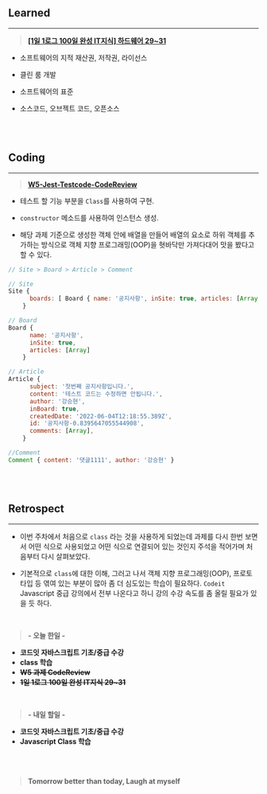 ## Learned

---

> **[[1일 1로그 100일 완성 IT지식] 하드웨어 29~31](https://velog.io/@lilclown/book18)**

- 소프트웨어의 지적 재산권, 저작권, 라이선스

- 클린 룸 개발

- 소프트웨어의 표준

- 소스코드, 오브젝트 코드, 오픈소스

<br><br>

## Coding

---

> **[W5-Jest-Testcode-CodeReview](https://github.com/lilclown97/TIL/blob/main/%ED%95%AD%ED%95%B499/practice/jest-testcode-codeReview/src/index.js)**

- 테스트 할 기능 부분을 `Class`를 사용하여 구현.

- `constructor` 메소드를 사용하여 인스턴스 생성.

- 해당 과제 기준으로 생성한 객체 안에 배열을 만들어 배열의 요소로 하위 객체를 추가하는 방식으로 객체 지향 프로그래밍(OOP)을 혓바닥만 가져다대어 맛을 봤다고 할 수 있다.

```javascript
// Site > Board > Article > Comment

// Site
Site {
      boards: [ Board { name: '공지사항', inSite: true, articles: [Array]
    }

// Board
Board {
      name: '공지사항',
      inSite: true,
      articles: [Array]
    }

// Article
Article {
      subject: '첫번째 공지사항입니다.',
      content: '테스트 코드는 수정하면 안됩니다.',
      author: '강승현',
      inBoard: true,
      createdDate: '2022-06-04T12:18:55.389Z',
      id: '공지사항-0.8395647055544908',
      comments: [Array],
    }

//Comment
Comment { content: '댓글1111', author: '강승현' }
```

<br><br>

## Retrospect

---

- 이번 주차에서 처음으로 `class` 라는 것을 사용하게 되었는데 과제를 다시 한번 보면서 어떤 식으로 사용되었고 어떤 식으로 연결되어 있는 것인지 주석을 적어가며 처음부터 다시 살펴보았다.

- 기본적으로 `class`에 대한 이해, 그러고 나서 객체 지향 프로그래밍(OOP), 프로토타입 등 엮여 있는 부분이 많아 좀 더 심도있는 학습이 필요하다. `Codeit` Javascript 중급 강의에서 전부 나온다고 하니 강의 수강 속도를 좀 올릴 필요가 있을 듯 하다.

<br>

> **- 오늘 한일 -**

- **코드잇 자바스크립트 기초/중급 수강**
- **class 학습**
- ~~**W5 과제 CodeReview**~~
- ~~**1일 1로그 100일 완성 IT지식 29~31**~~

<br>

> **- 내일 할일 -**

- **코드잇 자바스크립트 기초/중급 수강**
- **Javascript Class 학습**

<br><br>

> **Tomorrow better than today, Laugh at myself**
